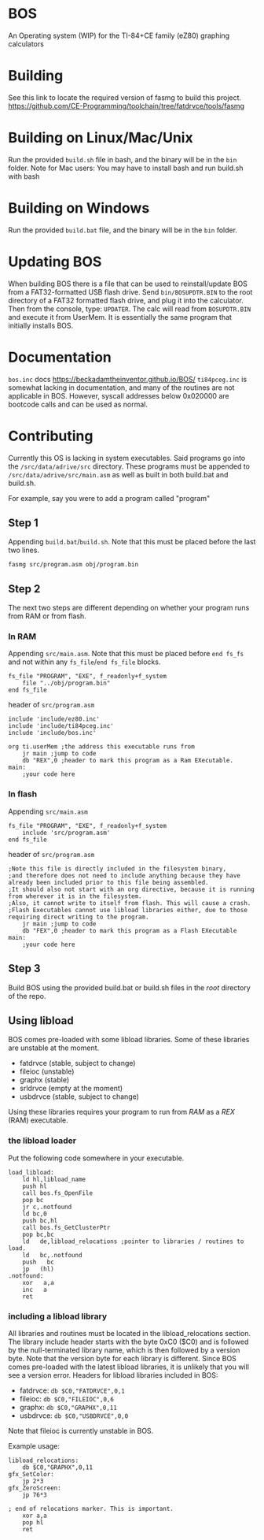 # BOS
An Operating system (WIP) for the TI-84+CE family (eZ80) graphing calculators


# Building
See this link to locate the required version of fasmg to build this project.
https://github.com/CE-Programming/toolchain/tree/fatdrvce/tools/fasmg

# Building on Linux/Mac/Unix
Run the provided `build.sh` file in bash, and the binary will be in the `bin` folder.
Note for Mac users: You may have to install bash and run build.sh with bash

# Building on Windows
Run the provided `build.bat` file, and the binary will be in the `bin` folder.


# Updating BOS
When building BOS there is a file that can be used to reinstall/update BOS from a FAT32-formatted USB flash drive.
Send `bin/BOSUPDTR.BIN` to the root directory of a FAT32 formatted flash drive, and plug it into the calculator.
Then from the console, type: `UPDATER`. The calc will read from `BOSUPDTR.BIN` and execute it from UserMem.
It is essentially the same program that initially installs BOS.


# Documentation
`bos.inc` docs https://beckadamtheinventor.github.io/BOS/
`ti84pceg.inc` is somewhat lacking in documentation, and many of the routines are not applicable in BOS.
However, syscall addresses below 0x020000 are bootcode calls and can be used as normal.


# Contributing
Currently this OS is lacking in system executables. Said programs go into the `/src/data/adrive/src` directory.
These programs must be appended to `/src/data/adrive/src/main.asm` as well as built in both build.bat and build.sh.

For example, say you were to add a program called "program"

## Step 1
Appending `build.bat`/`build.sh`. Note that this must be placed before the last two lines.
```
fasmg src/program.asm obj/program.bin
```

## Step 2
The next two steps are different depending on whether your program runs from RAM or from flash.

### In RAM
Appending `src/main.asm`. Note that this must be placed before `end fs_fs` and not within any `fs_file`/`end fs_file` blocks.
```
fs_file "PROGRAM", "EXE", f_readonly+f_system
	file "../obj/program.bin"
end fs_file
```

header of `src/program.asm`
```
include 'include/ez80.inc'
include 'include/ti84pceg.inc'
include 'include/bos.inc'

org ti.userMem ;the address this executable runs from
	jr main ;jump to code
	db "REX",0 ;header to mark this program as a Ram EXecutable.
main:
	;your code here
```

### In flash
Appending `src/main.asm`
```
fs_file "PROGRAM", "EXE", f_readonly+f_system
	include 'src/program.asm'
end fs_file
```

header of `src/program.asm`
```
;Note this file is directly included in the filesystem binary,
;and therefore does not need to include anything because they have already been included prior to this file being assembled.
;It should also not start with an org directive, because it is running from wherever it is in the filesystem.
;Also, it cannot write to itself from flash. This will cause a crash.
;Flash Executables cannot use libload libraries either, due to those requiring direct writing to the program.
	jr main ;jump to code
	db "FEX",0 ;header to mark this program as a Flash EXecutable
main:
	;your code here
```

## Step 3
Build BOS using the provided build.bat or build.sh files in the *root* directory of the repo.

## Using libload
BOS comes pre-loaded with some libload libraries. Some of these libraries are unstable at the moment.
+ fatdrvce (stable, subject to change)
+ fileioc (unstable)
+ graphx (stable)
+ srldrvce (empty at the moment)
+ usbdrvce (stable, subject to change)

Using these libraries requires your program to run from *RAM* as a *REX* (RAM) executable.

### the libload loader
Put the following code somewhere in your executable.
```
load_libload:
	ld hl,libload_name
	push hl
	call bos.fs_OpenFile
	pop bc
	jr c,.notfound
	ld bc,0
	push bc,hl
	call bos.fs_GetClusterPtr
	pop bc,bc
	ld   de,libload_relocations ;pointer to libraries / routines to load.
	ld   bc,.notfound
	push   bc
	jp   (hl)
.notfound:
	xor   a,a
	inc   a
	ret
```

### including a libload library
All libraries and routines must be located in the libload_relocations section.
The library include header starts with the byte 0xC0 ($C0) and is followed by the null-terminated library name, which is then followed by a version byte.
Note that the version byte for each library is different. Since BOS comes pre-loaded with the latest libload libraries, it is unlikely that you will see a version error.
Headers for libload libraries included in BOS:
+ fatdrvce: `db $C0,"FATDRVCE",0,1`
+ fileioc: `db $C0,"FILEIOC",0,6`
+ graphx: `db $C0,"GRAPHX",0,11`
+ usbdrvce: `db $C0,"USBDRVCE",0,0`

Note that fileioc is currently unstable in BOS.

Example usage:
```
libload_relocations:
	db $C0,"GRAPHX",0,11
gfx_SetColor:
	jp 2*3
gfx_ZeroScreen:
	jp 76*3

; end of relocations marker. This is important.
	xor a,a
	pop hl
	ret

```


